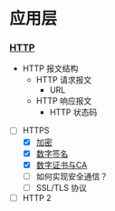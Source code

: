 # 应用层

### [HTTP](./HTTP/README.md)

- HTTP 报文结构
    - HTTP 请求报文
        - URL
    - HTTP 响应报文
        - HTTP 状态码

- [ ] HTTPS
    - [x] [加密](/docs/应用层/HTTP/HTTPS/加密.md)
    - [x] [数字签名](/docs/应用层/HTTP/HTTPS/数字签名.md)
    - [x] [数字证书与CA](/docs/应用层/HTTP/HTTPS/数字证书与CA.md)
    - [ ] 如何实现安全通信？
    - [ ] SSL/TLS 协议

- [ ] HTTP 2    